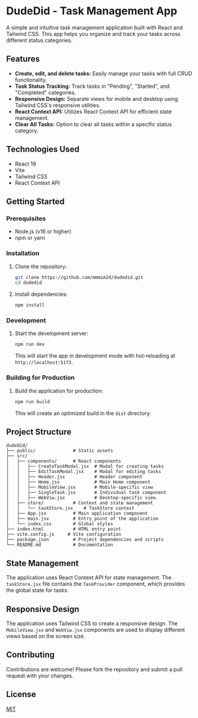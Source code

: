 # DudeDid - Task Management App

A simple and intuitive task management application built with React and Tailwind CSS. This app helps you organize and track your tasks across different status categories.

## Features

-   **Create, edit, and delete tasks:** Easily manage your tasks with full CRUD functionality.
-   **Task Status Tracking:** Track tasks in "Pending", "Started", and "Completed" categories.
-   **Responsive Design:** Separate views for mobile and desktop using Tailwind CSS's responsive utilities.
-   **React Context API:** Utilizes React Context API for efficient state management.
-   **Clear All Tasks:** Option to clear all tasks within a specific status category.

## Technologies Used

-   React 19
-   Vite
-   Tailwind CSS
-   React Context API

## Getting Started

### Prerequisites

-   Node.js (v16 or higher)
-   npm or yarn

### Installation

1.  Clone the repository:

    ```bash
    git clone https://github.com/mmmim24/dudedid.git
    cd dudedid
    ```

2.  Install dependencies:

    ```bash
    npm install
    ```

### Development

1.  Start the development server:

    ```bash
    npm run dev
    ```

    This will start the app in development mode with hot-reloading at `http://localhost:5173`.

### Building for Production

1.  Build the application for production:

    ```bash
    npm run build
    ```

    This will create an optimized build in the `dist` directory.

## Project Structure
```
dudedid/
├── public/              # Static assets
├── src/
│   ├── components/      # React components
│   │   ├── CreateTaskModal.jsx  # Modal for creating tasks
│   │   ├── EditTaskModal.jsx    # Modal for editing tasks
│   │   ├── Header.jsx           # Header component
│   │   ├── Home.jsx             # Main Home component
│   │   ├── MobileView.jsx       # Mobile-specific view
│   │   ├── SingleTask.jsx       # Individual task component
│   │   ├── WebViw.jsx           # Desktop-specific view
│   ├── store/           # Context and state management
│   │   └── taskStore.jsx    # TaskStore context
│   ├── App.jsx          # Main application component
│   ├── main.jsx         # Entry point of the application
│   └── index.css        # Global styles
├── index.html           # HTML entry point
├── vite.config.js     # Vite configuration
├── package.json         # Project dependencies and scripts
└── README.md            # Documentation
```

## State Management

The application uses React Context API for state management. The `taskStore.jsx` file contains the `TaskProvider` component, which provides the global state for tasks.

## Responsive Design

The application uses Tailwind CSS to create a responsive design. The `MobileView.jsx` and `WebViw.jsx` components are used to display different views based on the screen size.

## Contributing

Contributions are welcome! Please fork the repository and submit a pull request with your changes.

## License

[MIT](LICENSE)


